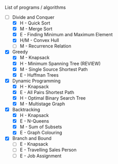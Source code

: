 List of programs / algorithms

- [ ]  Divide and Conquer
	- [x] H - Quick Sort
	- [x] M - Merge Sort
	- [x] E - Finding Minimum and Maximum Element
	- [x] H/M - Convex Hull 
	- [ ] M - Recurrence Relation

- [x] Greedy
	- [x] M - Knapsack
	- [x] H - Minimum Spanning Tree (REVIEW)
	- [x] M - Single Source Shortest Path
	- [x] E - Huffman Trees

- [x] Dynamic Programming
	- [x] H - Knapsack
	- [x] E - All Pairs Shortest Path
	- [x] H - Optimal Binary Search Tree
	- [x] M - Multistage Graph

- [x] Backtracking
	- [x] H - Knapsack 
	- [x] E - N-Queens
	- [x] M - Sum of Subsets
	- [x] E - Graph Colouring

- [x] Branch and Bound
	- [ ] E - Knapsack
	- [ ] E - Travelling Sales Person
	- [ ] E - Job Assignment 